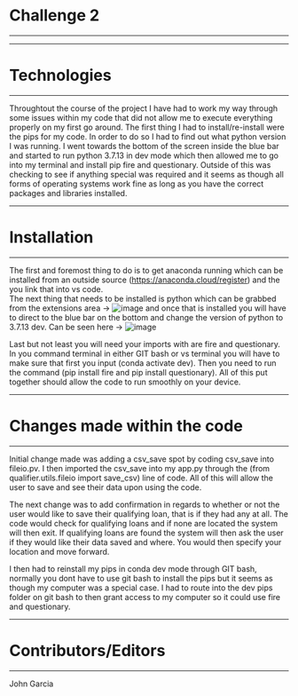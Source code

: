 # Challenge 2
--------------

--------
# Technologies
----------
Throughtout the course of the project I have had to work my way through some issues within my code that did not allow me to execute everything properly on my first go around. The first thing I had to install/re-install were the pips for my code. In order to do so I had to find out what python version I was running. I went towards the bottom of the screen inside the blue bar and started to run python 3.7.13 in dev mode which then allowed me to go into my terminal and install pip fire and questionary. Outside of this was checking to see if anything special was required and it seems as though all forms of operating systems work fine as long as you have the correct packages and libraries installed.

--------
# Installation
--------
The first and foremost thing to do is to get anaconda running which can be installed from an outside source (https://anaconda.cloud/register) and the you link that into vs code.  
The next thing that needs to be installed is python which can be grabbed from the extensions area -> 
![image](https://user-images.githubusercontent.com/127170402/229506847-268f3c51-4351-4e26-b2d2-0ebe8cfec6bb.png)
and once that is installed you will have to direct to the blue bar on the bottom and change the version of python to 3.7.13 dev. Can be seen here -> ![image](https://user-images.githubusercontent.com/127170402/229506720-53093ff1-713a-4a4f-ae5e-74f53cef4718.png)


Last but not least you will need your imports with are fire and questionary. In you command terminal in either GIT bash or vs terminal you will have to make sure that first you input (conda activate dev). Then you need to run the command (pip install fire and pip install questionary). All of this put together should allow the code to run smoothly on your device.

--------
# Changes made within the code
--------

Initial change made was adding a csv_save spot by coding csv_save into fileio.pv. I then imported the csv_save into my app.py through the (from qualifier.utils.fileio import save_csv) line of code. All of this will allow the user to save and see their data upon using the code.

The next change was to add confirmation in regards to whether or not the user would like to save their qualifying loan, that is if they had any at all. The code would check for qualifying loans and if none are located the system will then exit. If qualifying loans are found the system will then ask the user if they would like their data saved and where. You would then specify your location and move forward.

I then had to reinstall my pips in conda dev mode through GIT bash, normally you dont have to use git bash to install the pips but it seems as though my computer was a special case. I had to route into the dev pips folder on git bash to then grant access to my computer so it could use fire and questionary.


----------
# Contributors/Editors
----------
John Garcia
